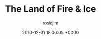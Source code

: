---
blog: travel
date: 2010-12-31 18:00:05 +0000
title: "The Land of Fire & Ice"
author: rosiejim
permalink: /new-year-2010-11/iceland/reykjavik/the-land-of-fire-ice/
---